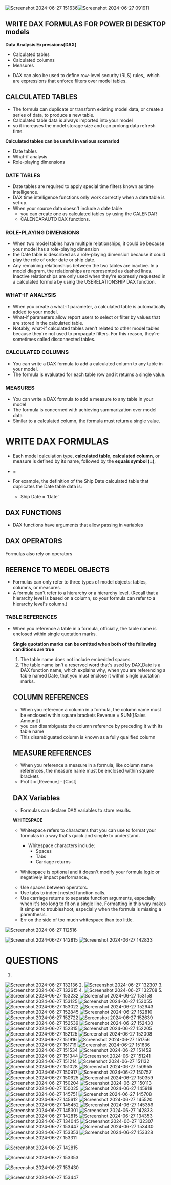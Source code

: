 ![Screenshot 2024-06-27 151636](https://github.com/BafanaMadume/POWERBI/assets/141032267/e033849d-2ff6-4525-bef4-6469b5bfb9ab)![Screenshot 2024-06-27 091911](https://github.com/BafanaMadume/POWERBI/assets/141032267/211b09cf-7bc9-4e67-9bf1-2694c6643603)

## WRITE DAX FORMULAS FOR POWER BI DESKTOP models

**Data Analysis Expressions(DAX)**

- Calculated tables
- Calculated columns
- Measures

* DAX can also be used to define row-level security (RLS) rules,, which are expressions that enforce filters over model tables.

## CALCULATED TABLES

* The formula can duplicate or transform existing model data, or create a series of data, to produce a new table.
* Calculated table data is always imported into your model
* so it increases the model storage size and can prolong data refresh time.

**Calculated tables can be useful in various scenariod**
* Date tables
* What-if analysis
* Role-playing dimensions

### DATE TABLES
* Date tables are required to apply special time filters known as time intelligence.
* DAX time intelligence functions only work correctly when a date table is set up.
* When your source data doesn't include a date table
  - you can create one as calculated tables by using the CALENDAR
  - CALENDARAUTO DAX functions.
 
### ROLE-PLAYING DIMENSIONS
* When two model tables have multiple relationships, it could be because your model has a role-playing dimension
*  the Date table is described as a role-playing dimension because it could play the role of order date or ship date.
*  Any remaining relationships between the two tables are inactive. In a model diagram, the relationships are represented as dashed lines. Inactive relationships are only used when they're expressly requested in a calculated formula by using the USERELATIONSHIP DAX function.

### WHAT-IF ANALYSIS
*  When you create a what-if parameter, a calculated table is automatically added to your model.
*  What-if parameters allow report users to select or filter by values that are stored in the calculated table.
* Notably, what-if calculated tables aren't related to other model tables because they're not used to propagate filters. For this reason, they're sometimes called disconnected tables.

### CALCULATED COLUMNS
* You can write a DAX formula to add a calculated column to any table in your model.
* The formula is evaluated for each table row and it returns a single value.

### MEASURES
* You can write a DAX formula to add a measure to any table in your model
* The formula is concerned with achieving summarization over model data
* Similar to a calculated column, the formula must return a single value.

# WRITE DAX FORMULAS

* Each model calculation type, **calculated table**, **calculated column**, or measure is defined by its name, followed by the **equals symbol (=)**,

* <Calculation name> = <DAX formula>
* For example, the definition of the Ship Date calculated table that duplicates the Date table data is:
  - Ship Date = 'Date'

## DAX FUNCTIONS
* DAX functions have arguments that allow passing in variables

## DAX OPERATORS 
Formulas also rely on operators 

## REERENCE TO MEDEL OBJECTS
* Formulas can only refer to three types of model objects: tables, columns, or measures.
* A formula can't refer to a hierarchy or a hierarchy level. (Recall that a hierarchy level is based on a column, so your formula can refer to a hierarchy level's column.)

### TABLE REFERENCES
* When you reference a table in a formula, officially, the table name is enclosed within single quotation marks.

  **Single quotation marks can be omitted when both of the following conditions are true**
  1. The table name does not include embedded spaces.
  2. The table name isn't a reserved word that's used by DAX,Date is a DAX function name, which explains why, when you are referencing a table named Date, that you must enclose it within single quotation marks.

  ## COLUMN REFERENCES
  * When you reference a column in a formula, the column name must be enclosed within square brackets
    Revenue = SUM([Sales Amount])
  * you can disambiguate the column reference by preceding it with its table name
  * This disambiguated column is known as a fully qualified column

  ## MEASURE REFERENCES
  * When you reference a measure in a formula, like column name references, the measure name must be enclosed within square brackets
  * Profit = [Revenue] - [Cost]
 
  ## DAX Variables
  * Formulas can declare DAX variables to store results.
 
  **WHITESPACE**

  * Whitespace refers to characters that you can use to format your formulas in a way that's quick and simple to understand.
    - Whitespace characters include:
      - Spaces
      - Tabs
      - Carriage returns

  * Whitespace is optional and it doesn't modify your formula logic or negatively impact performance.,
  - Use spaces between operators.
  - Use tabs to indent nested function calls.
  - Use carriage returns to separate function arguments, especially when it's too long to fit on a single line. Formatting in this way makes it simpler to troubleshoot, especially when the formula is missing a parenthesis.
  - Err on the side of too much whitespace than too little.
 
![Screenshot 2024-06-27 112516](https://github.com/BafanaMadume/POWERBI/assets/141032267/42c5829a-ef8c-4c71-8bc8-fa4c7bb6778b)

![Screenshot 2024-06-27 142815](https://github.com/BafanaMadume/POWERBI/assets/141032267/fea15c9d-977c-42f4-bf80-85b47c07a50f)
![Screenshot 2024-06-27 142833](https://github.com/BafanaMadume/POWERBI/assets/141032267/71d30d09-8c08-4344-9c9c-e9f6cae79d43)

# QUESTIONS
1.
![Screenshot 2024-06-27 132136](https://github.com/BafanaMadume/POWERBI/assets/141032267/e2d55e06-6724-43d6-8c5c-871933b69288)
2.
![Screenshot 2024-06-27 132307](https://github.com/BafanaMadume/POWERBI/assets/141032267/dc74b247-ed2c-440d-805f-15729f6e40a9)
3.
![Screenshot 2024-06-27 132615](https://github.com/BafanaMadume/POWERBI/assets/141032267/33c0ee0c-dcba-4c86-8f88-332e18c399e1)
4.
![Screenshot 2024-06-27 132708](https://github.com/BafanaMadume/POWERBI/assets/141032267/8ef54bde-7d1c-44eb-81e0-bd7b3e82d8b9)
5.
![Screenshot 2024-06-27 153232](https://github.com/BafanaMadume/POWERBI/assets/141032267/ddbf68a6-0dcc-4695-8342-e8a2162b2a02)
![Screenshot 2024-06-27 153158](https://github.com/BafanaMadume/POWERBI/assets/141032267/01d5ccd7-38c3-4318-a75f-695be8fcecc2)
![Screenshot 2024-06-27 153125](https://github.com/BafanaMadume/POWERBI/assets/141032267/2b0d1356-dc0b-4f13-9a92-cf9378adf102)
![Screenshot 2024-06-27 153055](https://github.com/BafanaMadume/POWERBI/assets/141032267/d6d7ca06-2c26-48e6-9184-74ff4a6b795d)
![Screenshot 2024-06-27 153022](https://github.com/BafanaMadume/POWERBI/assets/141032267/26adcea8-2541-4881-9d25-09a966f5b576)
![Screenshot 2024-06-27 152943](https://github.com/BafanaMadume/POWERBI/assets/141032267/519248a1-f5eb-4ace-9c27-4a1d0b693f28)
![Screenshot 2024-06-27 152845](https://github.com/BafanaMadume/POWERBI/assets/141032267/9df08127-a187-42d9-930d-72af4ed3d2f0)
![Screenshot 2024-06-27 152810](https://github.com/BafanaMadume/POWERBI/assets/141032267/62aee9b4-b5ad-488d-a7f8-59a6fd0330b5)
![Screenshot 2024-06-27 152722](https://github.com/BafanaMadume/POWERBI/assets/141032267/083e388f-5871-4da2-b0cb-02dc22c11182)
![Screenshot 2024-06-27 152639](https://github.com/BafanaMadume/POWERBI/assets/141032267/ea63a946-6478-40e4-94ed-1d568ff5a6a4)
![Screenshot 2024-06-27 152539](https://github.com/BafanaMadume/POWERBI/assets/141032267/add53ece-3463-4a74-822a-77b23eb65be8)
![Screenshot 2024-06-27 152430](https://github.com/BafanaMadume/POWERBI/assets/141032267/74c2a9b3-f8ec-466a-ac9e-747196bb06d2)
![Screenshot 2024-06-27 152315](https://github.com/BafanaMadume/POWERBI/assets/141032267/f162c121-3bb1-49bd-b4ad-8c0b12bdb0d0)
![Screenshot 2024-06-27 152205](https://github.com/BafanaMadume/POWERBI/assets/141032267/1ddf01e0-b511-484d-9b69-70bc58c06920)
![Screenshot 2024-06-27 152125](https://github.com/BafanaMadume/POWERBI/assets/141032267/472f01fe-6ea9-4ccf-9d3b-e1443a028aee)
![Screenshot 2024-06-27 152008](https://github.com/BafanaMadume/POWERBI/assets/141032267/a23c750f-3aad-4658-ac6c-5176e48b7e9d)
![Screenshot 2024-06-27 151916](https://github.com/BafanaMadume/POWERBI/assets/141032267/51519819-1ac1-4d0d-8f88-d0ce9d4ee4f4)
![Screenshot 2024-06-27 151756](https://github.com/BafanaMadume/POWERBI/assets/141032267/c98b8c2b-398b-4e62-9261-1597be5ab896)
![Screenshot 2024-06-27 151719](https://github.com/BafanaMadume/POWERBI/assets/141032267/34a7788f-7300-405d-a13b-7a5389a2e507)
![Screenshot 2024-06-27 151636](https://github.com/BafanaMadume/POWERBI/assets/141032267/5962feac-183e-4aff-8678-0d974dceaf83)
![Screenshot 2024-06-27 151534](https://github.com/BafanaMadume/POWERBI/assets/141032267/99f2b4bc-0909-4359-90e5-7354ce08d160)
![Screenshot 2024-06-27 151452](https://github.com/BafanaMadume/POWERBI/assets/141032267/f3534451-0045-4975-a017-766f17837bf9)
![Screenshot 2024-06-27 151344](https://github.com/BafanaMadume/POWERBI/assets/141032267/4b784b0a-3717-4274-8776-b6c2a902a689)
![Screenshot 2024-06-27 151241](https://github.com/BafanaMadume/POWERBI/assets/141032267/0314a3ee-a2b5-4e66-b4ac-e495f80c3171)
![Screenshot 2024-06-27 151214](https://github.com/BafanaMadume/POWERBI/assets/141032267/bf758eaf-748d-4212-a5d3-2c09ed1bd4e6)
![Screenshot 2024-06-27 151132](https://github.com/BafanaMadume/POWERBI/assets/141032267/cdbc755f-9a41-4da9-ac00-d270dbfb330b)
![Screenshot 2024-06-27 151028](https://github.com/BafanaMadume/POWERBI/assets/141032267/57947398-cc1f-48e9-a158-b673b11f2460)
![Screenshot 2024-06-27 150955](https://github.com/BafanaMadume/POWERBI/assets/141032267/b0e771d8-f3a9-4712-a327-24658498d4fb)
![Screenshot 2024-06-27 150917](https://github.com/BafanaMadume/POWERBI/assets/141032267/e182649b-4d3f-4406-8e59-e735baf95006)
![Screenshot 2024-06-27 150757](https://github.com/BafanaMadume/POWERBI/assets/141032267/17a4d08e-629b-4409-bd16-19975002ab70)
![Screenshot 2024-06-27 150625](https://github.com/BafanaMadume/POWERBI/assets/141032267/caf08b5a-53ba-4170-aed1-6ed688fcd3cc)
![Screenshot 2024-06-27 150359](https://github.com/BafanaMadume/POWERBI/assets/141032267/df6e3f46-de79-4518-b863-b3d04ab948f8)
![Screenshot 2024-06-27 150204](https://github.com/BafanaMadume/POWERBI/assets/141032267/a0abb917-6046-435c-93b9-a86eef9f4ecf)
![Screenshot 2024-06-27 150113](https://github.com/BafanaMadume/POWERBI/assets/141032267/ac3cf235-8b2a-4de2-a122-bd7cae365bcb)
![Screenshot 2024-06-27 150025](https://github.com/BafanaMadume/POWERBI/assets/141032267/5936e161-7ac0-4e52-8d6c-35568da6f5c3)
![Screenshot 2024-06-27 145918](https://github.com/BafanaMadume/POWERBI/assets/141032267/4a108be3-5cff-4f6f-aa53-163a75e41067)
![Screenshot 2024-06-27 145751](https://github.com/BafanaMadume/POWERBI/assets/141032267/c53b56fc-eb67-4e13-80a4-30f4ea1863dd)
![Screenshot 2024-06-27 145708](https://github.com/BafanaMadume/POWERBI/assets/141032267/cde2545c-11f5-4bca-aff3-16cf2900e556)
![Screenshot 2024-06-27 145612](https://github.com/BafanaMadume/POWERBI/assets/141032267/9aa1054f-bddb-4fb9-9169-c9a6e3da0e05)
![Screenshot 2024-06-27 145520](https://github.com/BafanaMadume/POWERBI/assets/141032267/7685ff75-0dfd-4030-b682-5327211ab1a2)
![Screenshot 2024-06-27 145452](https://github.com/BafanaMadume/POWERBI/assets/141032267/ea855ab4-866f-45b1-847a-540e057221e8)
![Screenshot 2024-06-27 145359](https://github.com/BafanaMadume/POWERBI/assets/141032267/2060dc91-9503-4277-9fbd-fd36145c7a4c)
![Screenshot 2024-06-27 145301](https://github.com/BafanaMadume/POWERBI/assets/141032267/20ba879f-010e-4df0-a7cb-2d29d6224863)
![Screenshot 2024-06-27 142833](https://github.com/BafanaMadume/POWERBI/assets/141032267/a67cef52-16c1-4fbc-bb76-fa64a822efc5)
![Screenshot 2024-06-27 142815](https://github.com/BafanaMadume/POWERBI/assets/141032267/ea6efe82-207c-45fd-88b2-2a1c67ccc179)
![Screenshot 2024-06-27 134353](https://github.com/BafanaMadume/POWERBI/assets/141032267/3542af1a-f4e0-4379-82a6-906ac1bf72c9)
![Screenshot 2024-06-27 134045](https://github.com/BafanaMadume/POWERBI/assets/141032267/a6be35e2-b1d6-479a-8ef8-d0377d834115)
![Screenshot 2024-06-27 132307](https://github.com/BafanaMadume/POWERBI/assets/141032267/fd03e8d1-7753-442b-9df3-4e63dc8ab7b3)
![Screenshot 2024-06-27 153447](https://github.com/BafanaMadume/POWERBI/assets/141032267/e6be33fa-a810-4d46-8b6b-f0505b32be5a)
![Screenshot 2024-06-27 153430](https://github.com/BafanaMadume/POWERBI/assets/141032267/f147effd-1428-4538-931a-27c0e2da4ba3)
![Screenshot 2024-06-27 153353](https://github.com/BafanaMadume/POWERBI/assets/141032267/1ca6e5a0-f811-4f07-a7d2-621a547785e2)
![Screenshot 2024-06-27 153328](https://github.com/BafanaMadume/POWERBI/assets/141032267/f8ac948f-ac69-443c-8b20-5b71dfee3534)
![Screenshot 2024-06-27 153311](https://github.com/BafanaMadume/POWERBI/assets/141032267/8b196db8-27c1-49c9-91b1-8ec903240366)

![Screenshot 2024-06-27 142815](https://github.com/BafanaMadume/POWERBI/assets/141032267/99842a9d-5836-41af-be91-0f476f1ea518)

![Screenshot 2024-06-27 153353](https://github.com/BafanaMadume/POWERBI/assets/141032267/b7821b12-53b3-4a08-a01f-b8dc2381840a)


![Screenshot 2024-06-27 153430](https://github.com/BafanaMadume/POWERBI/assets/141032267/016b1f7c-1e4f-496c-bed3-74f93d5c3dd1)

![Screenshot 2024-06-27 153447](https://github.com/BafanaMadume/POWERBI/assets/141032267/c01e23da-5d3c-4606-b360-4eb3e7691af4)

